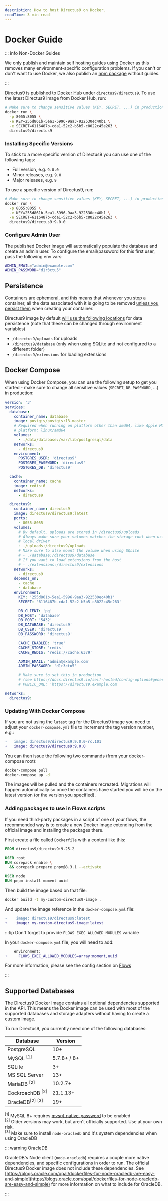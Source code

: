 ```yaml
---
description: How to host Directus9 on Docker.
readTime: 3 min read
---
```


# Docker Guide

::: info Non-Docker Guides

We only publish and maintain self hosting guides using Docker as this removes many environment-specific configuration
problems. If you can't or don't want to use Docker, we also publish an
[npm package](https://www.npmjs.com/package/directus9) without guides.

:::

Directus9 is published to [Docker Hub](https://hub.docker.com/r/directus9/directus9) under `directus9/directus9`. To use the
latest Directus9 image from Docker Hub, run:

```bash
# Make sure to change sensitive values (KEY, SECRET, ...) in production
docker run \
  -p 8055:8055 \
  -e KEY=255d861b-5ea1-5996-9aa3-922530ec40b1 \
  -e SECRET=6116487b-cda1-52c2-b5b5-c8022c45e263 \
  directus9/directus9
```

### Installing Specific Versions

To stick to a more specific version of Directus9 you can use one of the following tags:

- Full version, e.g. `9.0.0`
- Minor releases, e.g. `9.0`
- Major releases, e.g. `9`

To use a specific version of Directus9, run:

```bash
# Make sure to change sensitive values (KEY, SECRET, ...) in production
docker run \
  -p 8055:8055 \
  -e KEY=255d861b-5ea1-5996-9aa3-922530ec40b1 \
  -e SECRET=6116487b-cda1-52c2-b5b5-c8022c45e263 \
  directus9/directus9:9.0.0
```

### Configure Admin User

The published Docker image will automatically populate the database and create an admin user. To configure the
email/password for this first user, pass the following env vars:

```bash
ADMIN_EMAIL="admin@example.com"
ADMIN_PASSWORD="d1r3ctu5"
```

## Persistence

Containers are ephemeral, and this means that whenever you stop a container, all the data associated with it is going to
be removed [unless you persist them](https://docs.docker.com/storage) when creating your container.

Directus9 image by default
[will use the following locations](https://github.com/directus9/directus9/blob/main/docker/Dockerfile#L56-L60) for data
persistence (note that these can be changed through environment variables)

- `/directus9/uploads` for uploads
- `/directus9/database` (only when using SQLite and not configured to a different folder)
- `/directus9/extensions` for loading extensions

## Docker Compose

When using Docker Compose, you can use the following setup to get you started - make sure to change all sensitive values
(`SECRET`, `DB_PASSWORD`, ...) in production:

```yaml
version: '3'
services:
  database:
    container_name: database
    image: postgis/postgis:13-master
    # Required when running on platform other than amd64, like Apple M1/M2:
    # platform: linux/amd64
    volumes:
      - ./data/database:/var/lib/postgresql/data
    networks:
      - directus9
    environment:
      POSTGRES_USER: 'directus9'
      POSTGRES_PASSWORD: 'directus9'
      POSTGRES_DB: 'directus9'

  cache:
    container_name: cache
    image: redis:6
    networks:
      - directus9

  directus9:
    container_name: directus9
    image: directus9/directus9:latest
    ports:
      - 8055:8055
    volumes:
      # By default, uploads are stored in /directus9/uploads
      # Always make sure your volumes matches the storage root when using
      # local driver
      - ./uploads:/directus9/uploads
      # Make sure to also mount the volume when using SQLite
      # - ./database:/directus9/database
      # If you want to load extensions from the host
      # - ./extensions:/directus9/extensions
    networks:
      - directus9
    depends_on:
      - cache
      - database
    environment:
      KEY: '255d861b-5ea1-5996-9aa3-922530ec40b1'
      SECRET: '6116487b-cda1-52c2-b5b5-c8022c45e263'

      DB_CLIENT: 'pg'
      DB_HOST: 'database'
      DB_PORT: '5432'
      DB_DATABASE: 'directus9'
      DB_USER: 'directus9'
      DB_PASSWORD: 'directus9'

      CACHE_ENABLED: 'true'
      CACHE_STORE: 'redis'
      CACHE_REDIS: 'redis://cache:6379'

      ADMIN_EMAIL: 'admin@example.com'
      ADMIN_PASSWORD: 'd1r3ctu5'

      # Make sure to set this in production
      # (see https://docs.directus9.io/self-hosted/config-options#general)
      # PUBLIC_URL: 'https://directus9.example.com'

networks:
  directus9:
```

### Updating With Docker Compose

If you are not using the `latest` tag for the Directus9 image you need to adjust your `docker-compose.yml` file to
increment the tag version number, e.g.:

```diff
-   image: directus9/directus9:9.0.0-rc.101
+   image: directus9/directus9:9.0.0
```

You can then issue the following two commands (from your docker-compose root):

```bash
docker-compose pull
docker-compose up -d
```

The images will be pulled and the containers recreated. Migrations will happen automatically so once the containers have
started you will be on the latest version (or the version you specified).

### Adding packages to use in Flows scripts

If you need third-party packages in a script of one of your flows, the recommended way is to create a new Docker image
extending from the official image and installing the packages there.

First create a file called `Dockerfile` with a content like this:

```Dockerfile
FROM directus9/directus9:9.25.2

USER root
RUN corepack enable \
  && corepack prepare pnpm@8.3.1 --activate

USER node
RUN pnpm install moment uuid
```

Then build the image based on that file:

```bash
docker build -t my-custom-directus9-image .
```

And update the image reference in the `docker-compose.yml` file:

```diff
-    image: directus9/directus9:latest
+    image: my-custom-directus9-image:latest
```

:::tip Don't forget to provide `FLOWS_EXEC_ALLOWED_MODULES` variable

In your `docker-compose.yml` file, you will need to add:

```diff
    environment:
+     FLOWS_EXEC_ALLOWED_MODULES=array:moment,uuid
```

For more information, please see the config section on
[Flows](https://docs.directus9.io/self-hosted/config-options.html#flows)

:::

## Supported Databases

The Directus9 Docker Image contains all optional dependencies supported in the API. This means the Docker image can be
used with most of the supported databases and storage adapters without having to create a custom image.

To run Directus9, you currently need one of the following databases:

| Database                              | Version     |
| ------------------------------------- | ----------- |
| PostgreSQL                            | 10+         |
| MySQL <sup>[1]</sup>                  | 5.7.8+ / 8+ |
| SQLite                                | 3+          |
| MS SQL Server                         | 13+         |
| MariaDB <sup>[2]</sup>                | 10.2.7+     |
| CockroachDB <sup>[2]</sup>            | 21.1.13+    |
| OracleDB<sup>[2]</sup> <sup>[3]</sup> | 19+         |

<sup>[1]</sup> MySQL 8+ requires
[mysql_native_password](https://dev.mysql.com/doc/refman/8.0/en/upgrading-from-previous-series.html#upgrade-caching-sha2-password-compatible-connectors)
to be enabled\
<sup>[2]</sup> Older versions may work, but aren't officially supported. Use at your own risk. \
<sup>[3]</sup> Make sure to install `node-oracledb` and it's system dependencies when using OracleDB

::: warning OracleDB

OracleDB's Node client (`node-oracledb`) requires a couple more native dependencies, and specific configurations in
order to run. The official Directus9 Docker image does not include these dependencies. See
[https://blogs.oracle.com/opal/dockerfiles-for-node-oracledb-are-easy-and-simple](https://blogs.oracle.com/opal/dockerfiles-for-node-oracledb-are-easy-and-simple)
for more information on what to include for OracleDB.

:::
